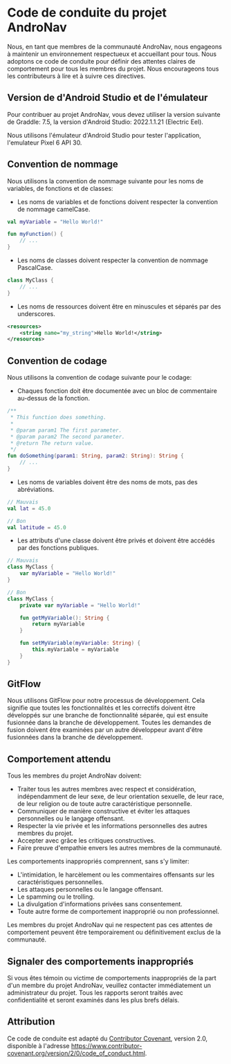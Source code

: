 # Code de conduite du projet AndroNav

Nous, en tant que membres de la communauté AndroNav, nous engageons à maintenir un environnement respectueux et accueillant pour tous. Nous adoptons ce code de conduite pour définir des attentes claires de comportement pour tous les membres du projet. Nous encourageons tous les contributeurs à lire et à suivre ces directives.

## Version de d'Android Studio et de l'émulateur

Pour contribuer au projet AndroNav, vous devez utiliser la version suivante de Graddle: 7.5, la version d'Android Studio: 2022.1.1.21 (Electric Eel).

Nous utilisons l'émulateur d'Android Studio pour tester l'application, l'emulateur Pixel 6 API 30.

## Convention de nommage

Nous utilisons la convention de nommage suivante pour les noms de variables, de fonctions et de classes:

- Les noms de variables et de fonctions doivent respecter la convention de nommage camelCase.

```kotlin
val myVariable = "Hello World!"

fun myFunction() {
    // ...
}
```

- Les noms de classes doivent respecter la convention de nommage PascalCase.

```kotlin
class MyClass {
    // ...
}
```

- Les noms de ressources doivent être en minuscules et séparés par des underscores.

```xml
<resources>
    <string name="my_string">Hello World!</string>
</resources>
```

## Convention de codage

Nous utilisons la convention de codage suivante pour le codage:

- Chaques fonction doit être documentée avec un bloc de commentaire au-dessus de la fonction.

```kotlin
/**
 * This function does something.
 *
 * @param param1 The first parameter.
 * @param param2 The second parameter.
 * @return The return value.
 */
fun doSomething(param1: String, param2: String): String {
    // ...
}
```

- Les noms de variables doivent être des noms de mots, pas des abréviations.

```kotlin
// Mauvais
val lat = 45.0

// Bon
val latitude = 45.0
```

- Les attributs d'une classe doivent être privés et doivent être accédés par des fonctions publiques.

```kotlin
// Mauvais
class MyClass {
    var myVariable = "Hello World!"
}

// Bon
class MyClass {
    private var myVariable = "Hello World!"

    fun getMyVariable(): String {
        return myVariable
    }

    fun setMyVariable(myVariable: String) {
        this.myVariable = myVariable
    }
}
```

## GitFlow

Nous utilisons GitFlow pour notre processus de développement. Cela signifie que toutes les fonctionnalités et les correctifs doivent être développés sur une branche de fonctionnalité séparée, qui est ensuite fusionnée dans la branche de développement. Toutes les demandes de fusion doivent être examinées par un autre développeur avant d'être fusionnées dans la branche de développement.

## Comportement attendu

Tous les membres du projet AndroNav doivent:

- Traiter tous les autres membres avec respect et considération, indépendamment de leur sexe, de leur orientation sexuelle, de leur race, de leur religion ou de toute autre caractéristique personnelle.
- Communiquer de manière constructive et éviter les attaques personnelles ou le langage offensant.
- Respecter la vie privée et les informations personnelles des autres membres du projet.
- Accepter avec grâce les critiques constructives.
- Faire preuve d'empathie envers les autres membres de la communauté.

Les comportements inappropriés comprennent, sans s'y limiter:

- L'intimidation, le harcèlement ou les commentaires offensants sur les caractéristiques personnelles.
- Les attaques personnelles ou le langage offensant.
- Le spamming ou le trolling.
- La divulgation d'informations privées sans consentement.
- Toute autre forme de comportement inapproprié ou non professionnel.

Les membres du projet AndroNav qui ne respectent pas ces attentes de comportement peuvent être temporairement ou définitivement exclus de la communauté.

## Signaler des comportements inappropriés

Si vous êtes témoin ou victime de comportements inappropriés de la part d'un membre du projet AndroNav, veuillez contacter immédiatement un administrateur du projet. Tous les rapports seront traités avec confidentialité et seront examinés dans les plus brefs délais.

## Attribution

Ce code de conduite est adapté du [Contributor Covenant](https://www.contributor-covenant.org), version 2.0, disponible à l'adresse https://www.contributor-covenant.org/version/2/0/code_of_conduct.html.
